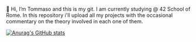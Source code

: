 👋 Hi, I’m Tommaso and this is my git. I am currently studying @ 42 School of Rome. In this repository i'll upload all my projects with the occasional commentary on the  theory involved in each one of them.

<!---
Toso42/Toso42 is a ✨ special ✨ repository because its `README.md` (this file) appears on your GitHub profile.
You can click the Preview link to take a look at your changes.
--->
[![Anurag's GitHub stats](https://github-readme-stats.vercel.app/api?username=toso42)](https://github.com/toso42/github-readme-stats)
